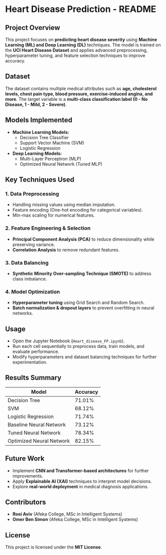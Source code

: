 # **Heart Disease Prediction - README**

## **Project Overview**
This project focuses on **predicting heart disease severity** using **Machine Learning (ML) and Deep Learning (DL)** techniques. The model is trained on the **UCI Heart Disease Dataset** and applies advanced preprocessing, hyperparameter tuning, and feature selection techniques to improve accuracy.

## **Dataset**
The dataset contains multiple medical attributes such as **age, cholesterol levels, chest pain type, blood pressure, exercise-induced angina, and more**. The target variable is a **multi-class classification label (0 - No Disease, 1 - Mild, 2 - Severe)**.

## **Models Implemented**
- **Machine Learning Models:**
  - Decision Tree Classifier
  - Support Vector Machine (SVM)
  - Logistic Regression
- **Deep Learning Models:**
  - Multi-Layer Perceptron (MLP)
  - Optimized Neural Network (Tuned MLP)

## **Key Techniques Used**
### **1. Data Preprocessing**
- Handling missing values using median imputation.
- Feature encoding (One-hot encoding for categorical variables).
- Min-max scaling for numerical features.

### **2. Feature Engineering & Selection**
- **Principal Component Analysis (PCA)** to reduce dimensionality while preserving variance.
- **Correlation Analysis** to remove redundant features.

### **3. Data Balancing**
- **Synthetic Minority Over-sampling Technique (SMOTE)** to address class imbalance.

### **4. Model Optimization**
- **Hyperparameter tuning** using Grid Search and Random Search.
- **Batch normalization & dropout layers** to prevent overfitting in neural networks.

## **Usage**
- Open the Jupyter Notebook (`Heart_disease_FP.ipynb`).
- Run each cell sequentially to preprocess data, train models, and evaluate performance.
- Modify hyperparameters and dataset balancing techniques for further experimentation.

## **Results Summary**
| Model | Accuracy |
|--------|---------|
| Decision Tree | 71.01% |
| SVM | 68.12% |
| Logistic Regression | 71.74% |
| Baseline Neural Network | 73.12% |
| Tuned Neural Network | 78.34% |
| Optimized Neural Network | 82.15% |

## **Future Work**
- Implement **CNN and Transformer-based architectures** for further improvements.
- Apply **Explainable AI (XAI)** techniques to interpret model decisions.
- Explore **real-world deployment** in medical diagnosis applications.

## **Contributors**
- **Roei Aviv** (Afeka College, MSc in Intelligent Systems)
- **Omer Ben Simon** (Afeka College, MSc in Intelligent Systems)

## **License**
This project is licensed under the **MIT License**.

